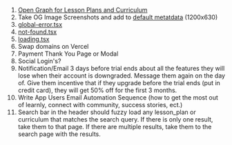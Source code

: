 1. [Open Graph for Lesson Plans and Curriculum](https://nextjs.org/docs/app/api-reference/file-conventions/metadata/opengraph-image)
2. Take OG Image Screenshots and add to [default metatdata](src/lib/meta/defaultMetadata.ts) (1200x630)
3. [global-error.tsx](src/app/global-error.tsx)
4. [not-found.tsx](src/app/not-found.tsx)
5. [loading.tsx](src/app/loading.tsx)
6. Swap domains on Vercel
7. Payment Thank You Page or Modal
8. Social Login's?
9. Notification/Email 3 days before trial ends about all the features they will lose when their account is downgraded. Message them again on the day of. Give them incentive that if they upgrade before the trial ends (put in credit card), they will get 50% off for the first 3 months.
10. Write App Users Email Automation Sequence (how to get the most out of learnly, connect with community, success stories, ect.)
11. Search bar in the header should fuzzy load any lesson_plan or curriculum that matches the search query. If there is only one result, take them to that page. If there are multiple results, take them to the search page with the results.
